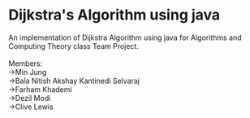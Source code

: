 # Dijkstra's Algorithm using java
An implementation of Dijkstra Algorithm using java for Algorithms and Computing Theory class Team Project.
<br>
<br>
Members:
<br>
->Min Jung
<br>
->Bala Nitish Akshay Kantinedi Selvaraj
<br>
->Farham Khademi
<br>
->Dezil Modi
<br>
->Clive Lewis
